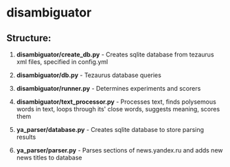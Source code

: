 # disambiguator

## Structure:

1. **disambiguator/create_db.py** - Creates sqlite database from tezaurus xml files, specified in config.yml

2. **disambiguator/db.py** - Tezaurus database queries

3. **disambiguator/runner.py** - Determines experiments and scorers

4. **disambiguator/text_processor.py** - Processes text, finds polysemous words in text, loops through its' close words, suggests meaning, scores them

5. **ya_parser/database.py** - Creates sqlite database to store parsing results

6. **ya_parser/parser.py** - Parses sections of news.yandex.ru and adds new news titles to database

